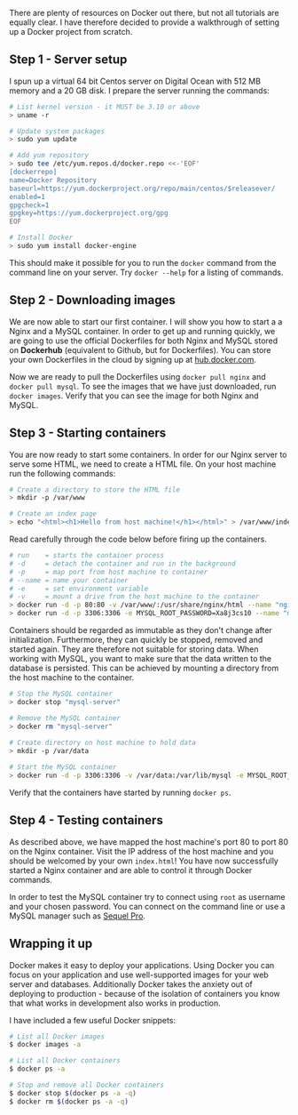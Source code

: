 There are plenty of resources on Docker out there, but not all tutorials are equally clear. I have therefore decided to provide a walkthrough of setting up a Docker project from scratch. 

## Step 1 - Server setup

I spun up a virtual 64 bit Centos server on Digital Ocean with 512 MB memory and a 20 GB disk. I prepare the server running the commands:

```bash 
# List kernel version - it MUST be 3.10 or above
> uname -r

# Update system packages
> sudo yum update

# Add yum repository
> sudo tee /etc/yum.repos.d/docker.repo <<-'EOF'
[dockerrepo]
name=Docker Repository
baseurl=https://yum.dockerproject.org/repo/main/centos/$releasever/
enabled=1
gpgcheck=1
gpgkey=https://yum.dockerproject.org/gpg
EOF

# Install Docker
> sudo yum install docker-engine
```

This should make it possible for you to run the `docker` command from the command line on your server. Try `docker --help` for a listing of commands.

## Step 2 - Downloading images

We are now able to start our first container. I will show you how to start a a Nginx and a MySQL container. In order to get up and running quickly, we are going to use the official Dockerfiles for both Nginx and MySQL stored on **Dockerhub** (equivalent to Github, but for Dockerfiles). You can store your own Dockerfiles in the cloud by signing up at [hub.docker.com](https://hub.docker.com/).

Now we are ready to pull the Dockerfiles using `docker pull nginx` and `docker pull mysql`. To see the images that we have just downloaded, run `docker images`. Verify that you can see the image for both Nginx and MySQL.

## Step 3 - Starting containers

You are now ready to start some containers. In order for our Nginx server to serve some HTML, we need to create a HTML file. On your host machine run the following commands: 

```bash
# Create a directory to store the HTML file
> mkdir -p /var/www

# Create an index page
> echo "<html><h1>Hello from host machine!</h1></html>" > /var/www/index.html
```

Read carefully through the code below before firing up the containers.

```bash
# run    = starts the container process
# -d     = detach the container and run in the background
# -p     = map port from host machine to container
# --name = name your container
# -e     = set environment variable
# -v     = mount a drive from the host machine to the container
> docker run -d -p 80:80 -v /var/www/:/usr/share/nginx/html --name "nginx-server" nginx
> docker run -d -p 3306:3306 -e MYSQL_ROOT_PASSWORD=Xa8j3cs10 --name "mysql-server" mysql
```

Containers should be regarded as immutable as they don't change after initialization. Furthermore, they can quickly be stopped, removed and started again. They are therefore not suitable for storing data. When working with MySQL, you want to make sure that the data written to the database is persisted. This can be achieved by mounting a directory from the host machine to the container.

```bash
# Stop the MySQL container
> docker stop "mysql-server"

# Remove the MySQL container
> docker rm "mysql-server"
 
# Create directory on host machine to hold data
> mkdir -p /var/data

# Start the MySQL container
> docker run -d -p 3306:3306 -v /var/data:/var/lib/mysql -e MYSQL_ROOT_PASSWORD=Xa8j3cs10 --name "mysql-server" mysql
```

Verify that the containers have started by running `docker ps`. 

## Step 4 - Testing containers

As described above, we have mapped the host machine's port 80 to port 80 on the Nginx container. Visit the IP address of the host machine and you should be welcomed by your own `index.html`! You have now successfully started a Nginx container and are able to control it through Docker commands.

In order to test the MySQL container try to connect using `root` as username and your chosen password. You can connect on the command line or use a MySQL manager such as [Sequel Pro](http://www.sequelpro.com/).

## Wrapping it up
Docker makes it easy to deploy your applications. Using Docker you can focus on your application and use well-supported images for your web server and databases. Additionally Docker takes the anxiety out of deploying to production - because of the isolation of containers you know that what works in development also works in production. 

I have included a few useful Docker snippets:

```bash
# List all Docker images
$ docker images -a

# List all Docker containers
$ docker ps -a

# Stop and remove all Docker containers
$ docker stop $(docker ps -a -q)
$ docker rm $(docker ps -a -q)
```

